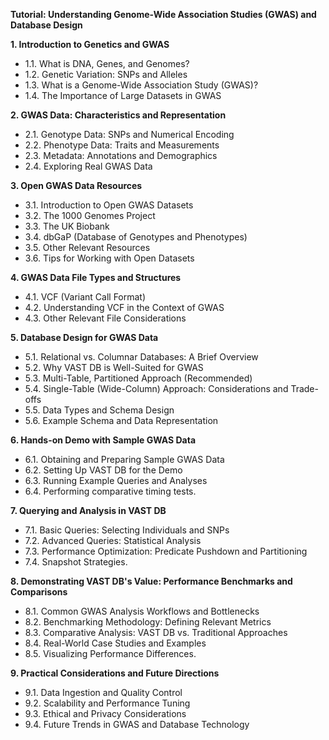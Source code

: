 **Tutorial: Understanding Genome-Wide Association Studies (GWAS) and Database Design**

**1. Introduction to Genetics and GWAS**

* 1.1. What is DNA, Genes, and Genomes?
* 1.2. Genetic Variation: SNPs and Alleles
* 1.3. What is a Genome-Wide Association Study (GWAS)?
* 1.4. The Importance of Large Datasets in GWAS

**2. GWAS Data: Characteristics and Representation**

* 2.1. Genotype Data: SNPs and Numerical Encoding
* 2.2. Phenotype Data: Traits and Measurements
* 2.3. Metadata: Annotations and Demographics
* 2.4. Exploring Real GWAS Data

**3. Open GWAS Data Resources**

* 3.1. Introduction to Open GWAS Datasets
* 3.2. The 1000 Genomes Project
* 3.3. The UK Biobank
* 3.4. dbGaP (Database of Genotypes and Phenotypes)
* 3.5. Other Relevant Resources
* 3.6. Tips for Working with Open Datasets

**4. GWAS Data File Types and Structures**

* 4.1. VCF (Variant Call Format)
* 4.2. Understanding VCF in the Context of GWAS
* 4.3. Other Relevant File Considerations

**5. Database Design for GWAS Data**

* 5.1. Relational vs. Columnar Databases: A Brief Overview
* 5.2. Why VAST DB is Well-Suited for GWAS
* 5.3. Multi-Table, Partitioned Approach (Recommended)
* 5.4. Single-Table (Wide-Column) Approach: Considerations and Trade-offs
* 5.5. Data Types and Schema Design
* 5.6. Example Schema and Data Representation

**6. Hands-on Demo with Sample GWAS Data**

* 6.1. Obtaining and Preparing Sample GWAS Data
* 6.2. Setting Up VAST DB for the Demo
* 6.3. Running Example Queries and Analyses
* 6.4. Performing comparative timing tests.

**7. Querying and Analysis in VAST DB**

* 7.1. Basic Queries: Selecting Individuals and SNPs
* 7.2. Advanced Queries: Statistical Analysis
* 7.3. Performance Optimization: Predicate Pushdown and Partitioning
* 7.4. Snapshot Strategies.

**8. Demonstrating VAST DB's Value: Performance Benchmarks and Comparisons**

* 8.1. Common GWAS Analysis Workflows and Bottlenecks
* 8.2. Benchmarking Methodology: Defining Relevant Metrics
* 8.3. Comparative Analysis: VAST DB vs. Traditional Approaches
* 8.4. Real-World Case Studies and Examples
* 8.5. Visualizing Performance Differences.

**9. Practical Considerations and Future Directions**

* 9.1. Data Ingestion and Quality Control
* 9.2. Scalability and Performance Tuning
* 9.3. Ethical and Privacy Considerations
* 9.4. Future Trends in GWAS and Database Technology
